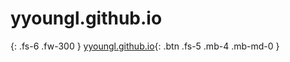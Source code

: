 # yyoungl.github.io
{: .fs-6 .fw-300 }
[yyoungl.github.io](https://yyoungl.github.io){: .btn .fs-5 .mb-4 .mb-md-0 }
